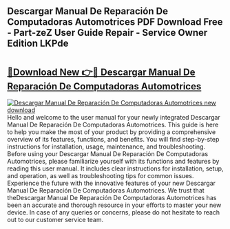 ## Descargar Manual De Reparación De Computadoras Automotrices PDF Download Free - Part-zeZ User Guide Repair - Service Owner Edition LKPde

# <h2><a href="http://bc10006.oget.top/?id=Descargar+Manual+De+Reparaci%c3%b3n+De+Computadoras+Automotrices">🔗Download New 👉🔴 Descargar Manual De Reparación De Computadoras Automotrices</a></h2>

[![Descargar Manual De Reparación De Computadoras Automotrices new download](https://i.imgur.com/5g1atiW.png)](http://bc10006.oget.top/?id=Descargar+Manual+De+Reparaci%c3%b3n+De+Computadoras+Automotrices)
Hello and welcome to the user manual for your newly integrated Descargar Manual De Reparación De Computadoras Automotrices. This guide is here to help you make the most of your product by providing a comprehensive overview of its features, functions, and benefits. You will find step-by-step instructions for installation, usage, maintenance, and troubleshooting. Before using your Descargar Manual De Reparación De Computadoras Automotrices, please familiarize yourself with its functions and features by reading this user manual. It includes clear instructions for installation, setup, and operation, as well as troubleshooting tips for common issues. Experience the future with the innovative features of your new Descargar Manual De Reparación De Computadoras Automotrices. We trust that theDescargar Manual De Reparación De Computadoras Automotrices has been an accurate and thorough resource in your efforts to master your new device. In case of any queries or concerns, please do not hesitate to reach out to our customer service team.
